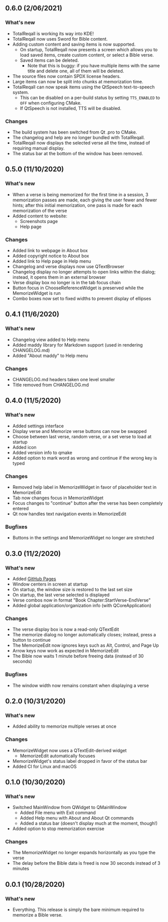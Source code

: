 ## 0.6.0 (2/06/2021)
### What's new
- TotalReqall is working its way into KDE!
- TotalReqall now uses Sword for Bible content.
- Adding custom content and saving items is now supported.
  - On startup, TotalReqall now presents a screen which allows you to load saved items, create custom content, or select a Bible verse.
  - Saved items can be deleted.
    - Note that this is buggy: if you have multiple items with the same title and delete one, all of them will be deleted.
- The source files now contain SPDX license headers.
- Large items can now be split into chunks at memorization time.
- TotalReqall can now speak items using the QtSpeech text-to-speech system.
  - This can be disabled on a per-build status by setting `TTS_ENABLED` to `OFF` when configuring CMake.
  - If QtSpeech is not installed, TTS will be disabled.

### Changes
- The build system has been switched from Qt .pro to CMake.
- The changelog and help are no longer bundled with TotalReqall.
- TotalReqall now displays the selected verse all the time, instead of requiring manual display.
- The status bar at the bottom of the window has been removed.

## 0.5.0 (11/10/2020)
### What's new
- When a verse is being memorized for the first time in a session, 3 memorization passes are made, each giving the user fewer and fewer hints; after this initial memorization, one pass is made for each memorization of the verse
- Added content to website:
    - Screenshots page
    - Help page

### Changes
- Added link to webpage in About box
- Added copyright notice to About box
- Added link to Help page in Help menu
- Changelog and verse displays now use QTextBrowser
- Changelog display no longer attempts to open links within the dialog; instead, it opens them in an external browser
- Verse display box no longer is in the tab focus chain
- Button focus in ChooseReferenceWidget is preserved while the MemorizeWidget is run
- Combo boxes now set to fixed widths to prevent display of ellipses

## 0.4.1 (11/6/2020)
### What's new
- Changelog view added to Help menu
- Added maddy library for Markdown support (used in rendering CHANGELOG.md)
- Added "About maddy" to Help menu

### Changes
- CHANGELOG.md headers taken one level smaller
- Title removed from CHANGELOG.md

## 0.4.0 (11/5/2020)
### What's new
- Added settings interface
- Display verse and Memorize verse buttons can now be swapped
- Choose between last verse, random verse, or a set verse to load at startup
- Added icon
- Added version info to qmake
- Added option to mark word as wrong and continue if the wrong key is typed

### Changes
- Removed help label in MemorizeWidget in favor of placeholder text in MemorizeEdit
- Tab now changes focus in MemorizeWidget
- Focus changes to "continue" button after the verse has been completely entered
- Qt now handles text navigation events in MemorizeEdit

### Bugfixes
- Buttons in the settings and MemorizeWidget no longer are stretched

## 0.3.0 (11/2/2020)
### What's new
- Added [GitHub Pages](https://lorendb.github.io)
- Window centers in screen at startup
- On startup, the window size is restored to the last set size
- On startup, the last verse selected is displayed
- Verse combos now in format "Book Chapter:StartVerse-EndVerse"
- Added global application/organization info (with QCoreApplication)

### Changes
- The verse display box is now a read-only QTextEdit
- The memorize dialog no longer automatically closes; instead, press a button to continue
- The MemorizeEdit now ignores keys such as Alt, Control, and Page Up
- Arrow keys now work as expected in MemorizeEdit
- The Bible now waits 1 minute before freeing data (instead of 30 seconds)

### Bugfixes
- The window width now remains constant when displaying a verse

## 0.2.0 (10/31/2020)
### What's new
- Added ability to memorize multiple verses at once

### Changes
- MemorizeWidget now uses a QTextEdit-derived widget
  - MemorizeEdit automatically focuses
- MemorizeWidget's status label dropped in favor of the status bar
- Added CI for Linux and macOS

## 0.1.0 (10/30/2020)
### What's new
- Switched MainWindow from QWidget to QMainWindow
  - Added File menu with Exit command
  - Added Help menu with About and About Qt commands
  - Added a status bar (doesn't display much at the moment, though!)
- Added option to stop memorization exercise

### Changes
- The MemorizeWidget no longer expands horizontally as you type the verse
- The delay before the Bible data is freed is now 30 seconds instead of 3 minutes

## 0.0.1 (10/28/2020)
### What's new
- Everything. This release is simply the bare minimum required to memorize a Bible verse.